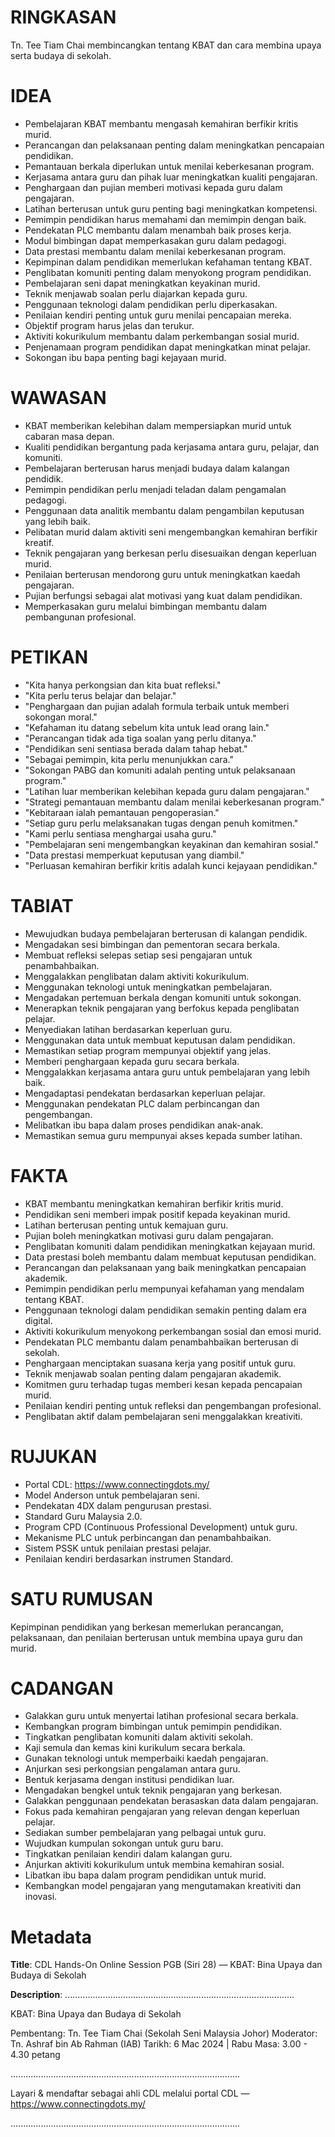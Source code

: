 # RINGKASAN
Tn. Tee Tiam Chai membincangkan tentang KBAT dan cara membina upaya serta budaya di sekolah.

# IDEA
- Pembelajaran KBAT membantu mengasah kemahiran berfikir kritis murid.
- Perancangan dan pelaksanaan penting dalam meningkatkan pencapaian pendidikan.
- Pemantauan berkala diperlukan untuk menilai keberkesanan program.
- Kerjasama antara guru dan pihak luar meningkatkan kualiti pengajaran.
- Penghargaan dan pujian memberi motivasi kepada guru dalam pengajaran.
- Latihan berterusan untuk guru penting bagi meningkatkan kompetensi.
- Pemimpin pendidikan harus memahami dan memimpin dengan baik.
- Pendekatan PLC membantu dalam menambah baik proses kerja.
- Modul bimbingan dapat memperkasakan guru dalam pedagogi.
- Data prestasi membantu dalam menilai keberkesanan program.
- Kepimpinan dalam pendidikan memerlukan kefahaman tentang KBAT.
- Penglibatan komuniti penting dalam menyokong program pendidikan.
- Pembelajaran seni dapat meningkatkan keyakinan murid.
- Teknik menjawab soalan perlu diajarkan kepada guru.
- Penggunaan teknologi dalam pendidikan perlu diperkasakan.
- Penilaian kendiri penting untuk guru menilai pencapaian mereka.
- Objektif program harus jelas dan terukur.
- Aktiviti kokurikulum membantu dalam perkembangan sosial murid.
- Penjenamaan program pendidikan dapat meningkatkan minat pelajar.
- Sokongan ibu bapa penting bagi kejayaan murid.

# WAWASAN
- KBAT memberikan kelebihan dalam mempersiapkan murid untuk cabaran masa depan.
- Kualiti pendidikan bergantung pada kerjasama antara guru, pelajar, dan komuniti.
- Pembelajaran berterusan harus menjadi budaya dalam kalangan pendidik.
- Pemimpin pendidikan perlu menjadi teladan dalam pengamalan pedagogi.
- Penggunaan data analitik membantu dalam pengambilan keputusan yang lebih baik.
- Pelibatan murid dalam aktiviti seni mengembangkan kemahiran berfikir kreatif.
- Teknik pengajaran yang berkesan perlu disesuaikan dengan keperluan murid.
- Penilaian berterusan mendorong guru untuk meningkatkan kaedah pengajaran.
- Pujian berfungsi sebagai alat motivasi yang kuat dalam pendidikan.
- Memperkasakan guru melalui bimbingan membantu dalam pembangunan profesional.

# PETIKAN
- "Kita hanya perkongsian dan kita buat refleksi."
- "Kita perlu terus belajar dan belajar."
- "Penghargaan dan pujian adalah formula terbaik untuk memberi sokongan moral."
- "Kefahaman itu datang sebelum kita untuk lead orang lain."
- "Perancangan tidak ada tiga soalan yang perlu ditanya."
- "Pendidikan seni sentiasa berada dalam tahap hebat."
- "Sebagai pemimpin, kita perlu menunjukkan cara."
- "Sokongan PABG dan komuniti adalah penting untuk pelaksanaan program."
- "Latihan luar memberikan kelebihan kepada guru dalam pengajaran."
- "Strategi pemantauan membantu dalam menilai keberkesanan program."
- "Kebitaraan ialah pemantauan pengoperasian."
- "Setiap guru perlu melaksanakan tugas dengan penuh komitmen."
- "Kami perlu sentiasa menghargai usaha guru."
- "Pembelajaran seni mengembangkan keyakinan dan kemahiran sosial."
- "Data prestasi memperkuat keputusan yang diambil."
- "Perluasan kemahiran berfikir kritis adalah kunci kejayaan pendidikan."

# TABIAT
- Mewujudkan budaya pembelajaran berterusan di kalangan pendidik.
- Mengadakan sesi bimbingan dan pementoran secara berkala.
- Membuat refleksi selepas setiap sesi pengajaran untuk penambahbaikan.
- Menggalakkan penglibatan dalam aktiviti kokurikulum.
- Menggunakan teknologi untuk meningkatkan pembelajaran.
- Mengadakan pertemuan berkala dengan komuniti untuk sokongan.
- Menerapkan teknik pengajaran yang berfokus kepada penglibatan pelajar.
- Menyediakan latihan berdasarkan keperluan guru.
- Menggunakan data untuk membuat keputusan dalam pendidikan.
- Memastikan setiap program mempunyai objektif yang jelas.
- Memberi penghargaan kepada guru secara berkala.
- Menggalakkan kerjasama antara guru untuk pembelajaran yang lebih baik.
- Mengadaptasi pendekatan berdasarkan keperluan pelajar.
- Menggunakan pendekatan PLC dalam perbincangan dan pengembangan.
- Melibatkan ibu bapa dalam proses pendidikan anak-anak.
- Memastikan semua guru mempunyai akses kepada sumber latihan.

# FAKTA
- KBAT membantu meningkatkan kemahiran berfikir kritis murid.
- Pendidikan seni memberi impak positif kepada keyakinan murid.
- Latihan berterusan penting untuk kemajuan guru.
- Pujian boleh meningkatkan motivasi guru dalam pengajaran.
- Penglibatan komuniti dalam pendidikan meningkatkan kejayaan murid.
- Data prestasi boleh membantu dalam membuat keputusan pendidikan.
- Perancangan dan pelaksanaan yang baik meningkatkan pencapaian akademik.
- Pemimpin pendidikan perlu mempunyai kefahaman yang mendalam tentang KBAT.
- Penggunaan teknologi dalam pendidikan semakin penting dalam era digital.
- Aktiviti kokurikulum menyokong perkembangan sosial dan emosi murid.
- Pendekatan PLC membantu dalam penambahbaikan berterusan di sekolah.
- Penghargaan menciptakan suasana kerja yang positif untuk guru.
- Teknik menjawab soalan penting dalam pengajaran akademik.
- Komitmen guru terhadap tugas memberi kesan kepada pencapaian murid.
- Penilaian kendiri penting untuk refleksi dan pengembangan profesional.
- Penglibatan aktif dalam pembelajaran seni menggalakkan kreativiti.

# RUJUKAN
- Portal CDL: https://www.connectingdots.my/
- Model Anderson untuk pembelajaran seni.
- Pendekatan 4DX dalam pengurusan prestasi.
- Standard Guru Malaysia 2.0.
- Program CPD (Continuous Professional Development) untuk guru.
- Mekanisme PLC untuk perbincangan dan penambahbaikan.
- Sistem PSSK untuk penilaian prestasi pelajar.
- Penilaian kendiri berdasarkan instrumen Standard.

# SATU RUMUSAN
Kepimpinan pendidikan yang berkesan memerlukan perancangan, pelaksanaan, dan penilaian berterusan untuk membina upaya guru dan murid.

# CADANGAN
- Galakkan guru untuk menyertai latihan profesional secara berkala.
- Kembangkan program bimbingan untuk pemimpin pendidikan.
- Tingkatkan penglibatan komuniti dalam aktiviti sekolah.
- Kaji semula dan kemas kini kurikulum secara berkala.
- Gunakan teknologi untuk memperbaiki kaedah pengajaran.
- Anjurkan sesi perkongsian pengalaman antara guru.
- Bentuk kerjasama dengan institusi pendidikan luar.
- Mengadakan bengkel untuk teknik pengajaran yang berkesan.
- Galakkan penggunaan pendekatan berasaskan data dalam pengajaran.
- Fokus pada kemahiran pengajaran yang relevan dengan keperluan pelajar.
- Sediakan sumber pembelajaran yang pelbagai untuk guru.
- Wujudkan kumpulan sokongan untuk guru baru.
- Tingkatkan penilaian kendiri dalam kalangan guru.
- Anjurkan aktiviti kokurikulum untuk membina kemahiran sosial.
- Libatkan ibu bapa dalam program pendidikan untuk murid.
- Kembangkan model pengajaran yang mengutamakan kreativiti dan inovasi.

# Metadata
**Title**: CDL Hands-On Online Session PGB (Siri 28) — KBAT: Bina Upaya dan Budaya di Sekolah

**Description**: ...........................................................................................

KBAT: Bina Upaya dan Budaya di Sekolah

Pembentang: Tn. Tee Tiam Chai (Sekolah Seni Malaysia Johor)
Moderator: Tn. Ashraf bin Ab Rahman (IAB)
Tarikh: 6 Mac 2024   |   Rabu
Masa: 3.00 - 4.30 petang 

...........................................................................................

Layari & mendaftar sebagai ahli CDL melalui portal CDL — https://www.connectingdots.my/

...........................................................................................